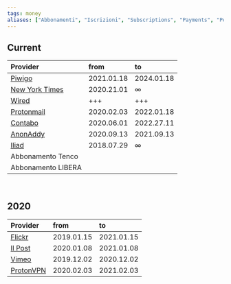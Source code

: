 ```yaml
---
tags: money
aliases: ["Abbonamenti", "Iscrizioni", "Subscriptions", "Payments", "Periodic expenses"]
---
```

## Current

| Provider                                                                                          | from       | to         |
|:------------------------------------------------------------------------------------------------- |:---------- |:---------- |
| [Piwigo](https://tommi.piwigo.com/admin.php?page=account_manage "Piwigo account manage")          | 2021.01.18 | 2024.01.18 |
| [New York Times](https://myaccount.nytimes.com/seg/subscription/billing "New York Times billing") | 2020.21.01 | ∞          |
| [Wired]()                                                                                         | +++        | +++        |
| [Protonmail](https://account.protonmail.com/u/3/subscription "ProtonMail subscription page")      | 2020.02.03 | 2022.01.18 |
| [Contabo](https://my.contabo.com/account/payment "Contabo payments")                              | 2020.06.01 | 2022.27.11 |
| [AnonAddy](https://app.anonaddy.com/settings/subscription "AnonAddy Subscription settings")       | 2020.09.13 | 2021.09.13 |
| [Iliad](https://www.iliad.it/account/ "Iliad account")                                            | 2018.07.29 | ∞          |
| Abbonamento Tenco                                                                                 |            |            |
| Abbonamento LIBERA                                                                                |            |            |

<br>

## 2020

| Provider                                                                                              | from       | to         |
| :---------------------------------------------------------------------------------------------------- | :--------- | :--------- |
| [Flickr](https://www.flickr.com/account "Flickr account settings")                                    | 2019.01.15 | 2021.01.15 |
| [Il Post](https://abbonati.ilpost.it/mio-account/view-subscription/58259/ "Il Post - il mio account") | 2020.01.08 | 2021.01.08 |
| [Vimeo](https://vimeo.com/settings/billing/purchases "Vimeo purchases")                               | 2019.12.02 | 2020.12.02 |
| [ProtonVPN](https://account.protonvpn.com/dashboard "ProtonVPN account dashboard")                    | 2020.02.03 | 2021.02.03 |
